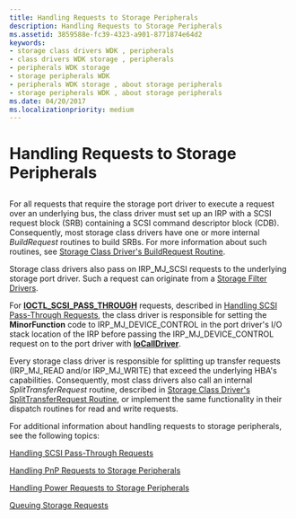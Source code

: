 ```yaml
---
title: Handling Requests to Storage Peripherals
description: Handling Requests to Storage Peripherals
ms.assetid: 3859588e-fc39-4323-a901-8771874e64d2
keywords:
- storage class drivers WDK , peripherals
- class drivers WDK storage , peripherals
- peripherals WDK storage
- storage peripherals WDK
- peripherals WDK storage , about storage peripherals
- storage peripherals WDK , about storage peripherals
ms.date: 04/20/2017
ms.localizationpriority: medium
---
```


# Handling Requests to Storage Peripherals


## <span id="ddk_handling_requests_to_storage_peripherals_kg"></span><span id="DDK_HANDLING_REQUESTS_TO_STORAGE_PERIPHERALS_KG"></span>


For all requests that require the storage port driver to execute a request over an underlying bus, the class driver must set up an IRP with a SCSI request block (SRB) containing a SCSI command descriptor block (CDB). Consequently, most storage class drivers have one or more internal *BuildRequest* routines to build SRBs. For more information about such routines, see [Storage Class Driver's BuildRequest Routine](storage-class-driver-s-buildrequest-routine.md).

Storage class drivers also pass on IRP\_MJ\_SCSI requests to the underlying storage port driver. Such a request can originate from a [Storage Filter Drivers](storage-filter-drivers.md).

For [**IOCTL\_SCSI\_PASS\_THROUGH**](https://msdn.microsoft.com/library/windows/hardware/ff560519) requests, described in [Handling SCSI Pass-Through Requests](handling-scsi-pass-through-requests.md), the class driver is responsible for setting the **MinorFunction** code to IRP\_MJ\_DEVICE\_CONTROL in the port driver's I/O stack location of the IRP before passing the IRP\_MJ\_DEVICE\_CONTROL request on to the port driver with [**IoCallDriver**](https://msdn.microsoft.com/library/windows/hardware/ff548336).

Every storage class driver is responsible for splitting up transfer requests (IRP\_MJ\_READ and/or IRP\_MJ\_WRITE) that exceed the underlying HBA's capabilities. Consequently, most class drivers also call an internal *SplitTransferRequest* routine, described in [Storage Class Driver's SplitTransferRequest Routine](storage-class-driver-s-splittransferrequest-routine.md), or implement the same functionality in their dispatch routines for read and write requests.

For additional information about handling requests to storage peripherals, see the following topics:

[Handling SCSI Pass-Through Requests](handling-scsi-pass-through-requests.md)

[Handling PnP Requests to Storage Peripherals](handling-pnp-requests-to-storage-peripherals.md)

[Handling Power Requests to Storage Peripherals](handling-power-requests-to-storage-peripherals.md)

[Queuing Storage Requests](queuing-storage-requests.md)

 

 




